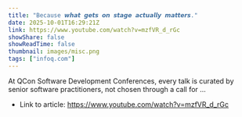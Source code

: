 ```yaml
---
title: "Because 𝙬𝙝𝙖𝙩 𝙜𝙚𝙩𝙨 𝙤𝙣 𝙨𝙩𝙖𝙜𝙚 𝙖𝙘𝙩𝙪𝙖𝙡𝙡𝙮 𝙢𝙖𝙩𝙩𝙚𝙧𝙨."
date: 2025-10-01T16:29:21Z
link: https://www.youtube.com/watch?v=mzfVR_d_rGc
showShare: false
showReadTime: false
thumbnail: images/misc.png
tags: ["infoq.com"]
---
```

At QCon Software Development Conferences, every talk is curated by senior software practitioners, not chosen through a call for ...

- Link to article: https://www.youtube.com/watch?v=mzfVR_d_rGc
